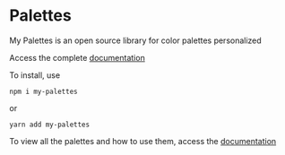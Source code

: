 # Palettes

My Palettes is an open source library for color palettes personalized

Access the complete [documentation](https://my-palettes-docs.vercel.app/docs?page=1)

To install, use

```
npm i my-palettes
```

or

```
yarn add my-palettes
```

To view all the palettes and how to use them, access the [documentation](https://my-palettes-docs.vercel.app/docs?page=6)

